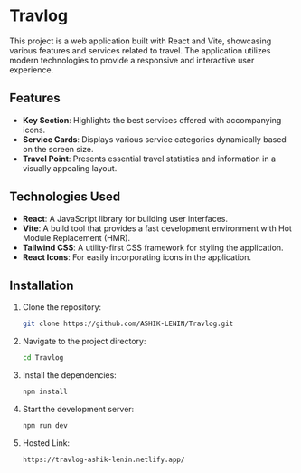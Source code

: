 # Travlog

This project is a web application built with React and Vite, showcasing various features and services related to travel. The application utilizes modern technologies to provide a responsive and interactive user experience.

## Features

- **Key Section**: Highlights the best services offered with accompanying icons.
- **Service Cards**: Displays various service categories dynamically based on the screen size.
- **Travel Point**: Presents essential travel statistics and information in a visually appealing layout.

## Technologies Used

- **React**: A JavaScript library for building user interfaces.
- **Vite**: A build tool that provides a fast development environment with Hot Module Replacement (HMR).
- **Tailwind CSS**: A utility-first CSS framework for styling the application.
- **React Icons**: For easily incorporating icons in the application.

## Installation

1. Clone the repository:

   ```bash
   git clone https://github.com/ASHIK-LENIN/Travlog.git
2. Navigate to the project directory:

   ```bash
   cd Travlog

3. Install the dependencies:

   ```bash
   npm install

4. Start the development server:

   ```bash
   npm run dev
5. Hosted Link:

   ```bash
   https://travlog-ashik-lenin.netlify.app/
